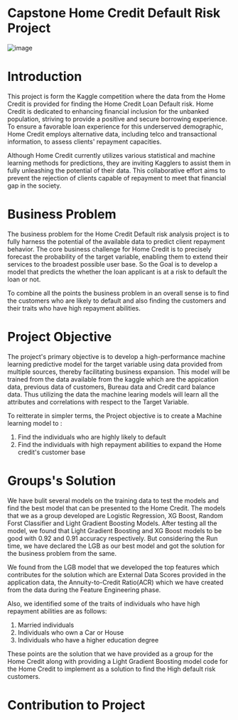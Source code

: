 # Capstone Home Credit Default Risk Project
![image](https://github.com/SaiAnognaChittudi/Capstone_Home_Credit_Default/assets/144569057/6129692c-1bf8-4695-878c-66b396abef5b)

# Introduction

This project is form the Kaggle competition where the data from the Home Credit is provided for finding the Home Credit Loan Default risk. Home Credit is dedicated to enhancing financial inclusion for the unbanked population, striving to provide a positive and secure borrowing experience. To ensure a favorable loan experience for this underserved demographic, Home Credit employs alternative data, including telco and transactional information, to assess clients' repayment capacities. 

Although Home Credit currently utilizes various statistical and machine learning methods for predictions, they are inviting Kagglers to assist them in fully unleashing the potential of their data. This collaborative effort aims to prevent the rejection of clients capable of repayment to meet that financial gap in the society.

# Business Problem

The business problem for the Home Credit Default risk analysis project is to fully harness the potential of the available data to predict client repayment behavior. The core business challenge for Home Credit is to precisely forecast the probability of the target variable, enabling them to extend their services to the broadest possible user base. So the Goal is to develop a model that predicts the whether the loan applicant is at a risk to default the loan or not.

To combine all the points the business problem in an overall sense is to find the customers who are likely to default and also finding the customers and their traits who have high repayment abilities.

# Project Objective

The project's primary objective is to develop a high-performance machine learning predictive model for the target variable using data provided from multiple sources, thereby facilitating business expansion. This model will be trained from the data available from the kaggle which are the appication data, previous data of customers, Bureau data and Credit card balance data. Thus utilizing the data the machine learing models will learn all the attributes and correlations with respect to the Target Variable. 

 To reitterate in simpler terms, the Project objective is to create a Machine learning model to :
1. Find the individuals who are highly likely to default
2. Find the individuals with high repayment abilities to expand the Home credit's customer base

# Groups's Solution 

We have bulit several models on the training data to test the models and find the best model that can be presented to the Home Credit. The models that we as a group developed are Logistic Regression, XG Boost, Random Forst Classifier and Light Gradient Boosting Models. After testing all the model, we found that Light Gradient Boosting and XG Boost models to be good with 0.92 and 0.91 accuracy respectively. But considering the Run time, we have declared the LGB as our best model and got the solution for the business problem from the same.

We found from the LGB model that we developed the top features which contributes for the solution which are External Data Scores provided in the application data, the Annuity-to-Credit Ratio(ACR) which we have created from the data during the Feature Engineering phase.

Also, we identified some of the traits of individuals who have high repayment abilities are as follows:
1. Married individuals
2. Individuals who own a Car or House
3. Individuals who have a higher education degree

These points are the solution that we have provided as a group for the Home Credit along with providing a Light Gradient Boosting model code for the Home Credit to implement as a solution to find the High default risk customers.

# Contribution to Project











